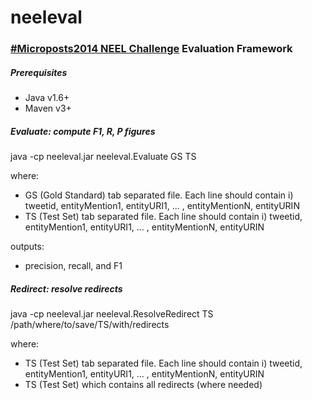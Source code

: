 neeleval
========

### [#Microposts2014 NEEL Challenge](http://www.scc.lancs.ac.uk/microposts2014/challenge/index.html) Evaluation Framework

##### Prerequisites
- Java v1.6+
- Maven v3+

##### Evaluate: compute F1, R, P figures

java -cp neeleval.jar neeleval.Evaluate GS TS

where:
* GS (Gold Standard) tab separated file. Each line should contain i) tweetid, entityMention1, entityURI1, ... , entityMentionN, entityURIN
* TS (Test Set) tab separated file. Each line should contain i) tweetid, entityMention1, entityURI1, ... , entityMentionN, entityURIN

outputs:
* precision, recall, and F1

##### Redirect: resolve redirects

java -cp neeleval.jar neeleval.ResolveRedirect TS /path/where/to/save/TS/with/redirects

where:
* TS (Test Set) tab separated file. Each line should contain i) tweetid, entityMention1, entityURI1, ... , entityMentionN, entityURIN
* TS (Test Set) which contains all redirects (where needed) 
